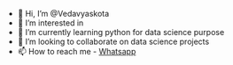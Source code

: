 - 👋 Hi, I’m @Vedavyaskota
- 👀 I’m interested in 
- 🌱 I’m currently learning python for data science purpose
- 💞️ I’m looking to collaborate on data science projects
- 📫 How to reach me - <a href="https://wa.me/19403672340">Whatsapp<a>

<!---
Vedavyaskota/Vedavyaskota is a ✨ special ✨ repository because its `README.md` (this file) appears on your GitHub profile.
You can click the Preview link to take a look at your changes.
--->

